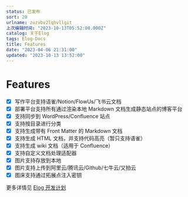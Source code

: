 ```yaml
---
status: 已发布
sort: 20
urlname: zuzvbv2lqhvllgit
上次编辑时间: "2023-10-13T05:52:00.000Z"
catalog: 关于Elog
tags: Elog-Docs
title: Features
date: "2023-04-06 21:31:00"
updated: "2023-10-13 13:52:00"
---
```


# Features

- [x] 写作平台支持语雀/Notion/FlowUs/飞书云文档
- [x] 部署平台支持所有通过渲染本地 Markdown 文档生成静态站点的博客平台
- [x] 支持同步到 WordPress/Confluence 站点
- [x] 支持按目录进行分类
- [x] 支持生成带有 Front Matter 的 Markdown 文档
- [x] 支持生成 HTML 文档，并支持代码高亮（暂只支持语雀）
- [x] 支持生成 wiki 文档（适用于 Confluence）
- [x] 支持自定义文档处理适配器
- [x] 图片支持存放到本地
- [x] 图片支持上传到阿里云/腾讯云/Github/七牛云/又拍云
- [x] 图床支持通过拓展点注入密钥

更多详情见 [Elog 开发计划](https://1874.notion.site/Elog-91dd2037c9c847e6bc90b712b124189c)
